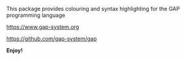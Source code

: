 This package provides colouring and syntax highlighting for the GAP programming language

https://www.gap-system.org

https://github.com/gap-system/gap

**Enjoy!**
